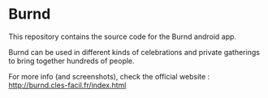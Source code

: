 # Burnd

This repository contains the source code for the Burnd android app.

Burnd can be used in different kinds of celebrations and private gatherings to bring together hundreds of people.

For more info (and screenshots), check the official website : http://burnd.cles-facil.fr/index.html
